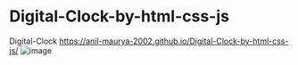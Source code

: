 # Digital-Clock-by-html-css-js
Digital-Clock
https://anil-maurya-2002.github.io/Digital-Clock-by-html-css-js/
![image](https://github.com/Anil-Maurya-2002/Digital-Clock-by-html-css-js/assets/113308156/ae1cd324-a4c1-404c-a044-d7fa5916ec15)
